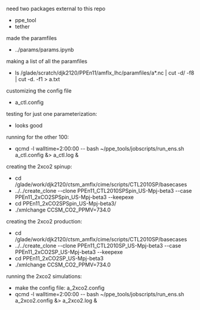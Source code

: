 need two packages external to this repo
 - ppe_tool
 - tether

made the paramfiles
 - ../params/params.ipynb

making a list of all the paramfiles
 - ls /glade/scratch/djk2120/PPEn11/amflx_lhc/paramfiles/a*.nc | cut -d/ -f8 | cut -d. -f1 > a.txt
 
customizing the config file
 - a_ctl.config
 
testing for just one parameterization:
 - looks good

running for the other 100:
 - qcmd -l walltime=2:00:00 -- bash ~/ppe_tools/jobscripts/run_ens.sh a_ctl.config &> a_ctl.log &
 
 
creating the 2xco2 spinup:
 - cd /glade/work/djk2120/ctsm_amflx/cime/scripts/CTL2010SP/basecases
 - ../../create_clone --clone PPEn11_CTL2010SPSpin_US-Mpj-beta3 --case PPEn11_2xCO2SPSpin_US-Mpj-beta3 --keepexe
 - cd PPEn11_2xCO2SPSpin_US-Mpj-beta3/
 - ./xmlchange CCSM_CO2_PPMV=734.0
 
creating the 2xco2 production:
 - cd /glade/work/djk2120/ctsm_amflx/cime/scripts/CTL2010SP/basecases
 - ../../create_clone --clone PPEn11_CTL2010SP_US-Mpj-beta3 --case PPEn11_2xCO2SP_US-Mpj-beta3 --keepexe
 - cd PPEn11_2xCO2SP_US-Mpj-beta3
 - ./xmlchange CCSM_CO2_PPMV=734.0
 
running the 2xco2 simulations:
 - make the config file: a_2xco2.config
 - qcmd -l walltime=2:00:00 -- bash ~/ppe_tools/jobscripts/run_ens.sh a_2xco2.config &> a_2xco2.log &